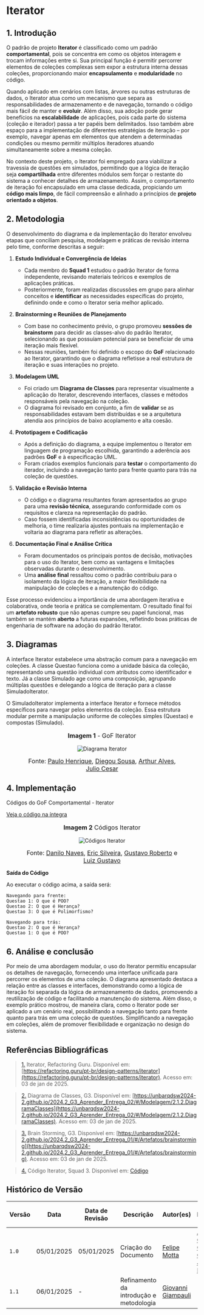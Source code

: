 # **Iterator**

## **1. Introdução**

O padrão de projeto **Iterator** é classificado como um padrão **comportamental**, pois se concentra em como os objetos interagem e trocam informações entre si. Sua principal função é permitir percorrer elementos de coleções complexas sem expor a estrutura interna dessas coleções, proporcionando maior **encapsulamento** e **modularidade** no código. 

Quando aplicado em cenários com listas, árvores ou outras estruturas de dados, o Iterator atua como um mecanismo que separa as responsabilidades de armazenamento e de navegação, tornando o código mais fácil de manter e **evoluir**. Além disso, sua adoção pode gerar benefícios na **escalabilidade** de aplicações, pois cada parte do sistema (coleção e iterador) passa a ter papéis bem delimitados. Isso também abre espaço para a implementação de diferentes estratégias de iteração – por exemplo, navegar apenas em elementos que atendem a determinadas condições ou mesmo permitir múltiplos iteradores atuando simultaneamente sobre a mesma coleção.

No contexto deste projeto, o Iterator foi empregado para viabilizar a travessia de questões em simulados, permitindo que a lógica de iteração seja **compartilhada** entre diferentes módulos sem forçar o restante do sistema a conhecer detalhes de armazenamento. Assim, o comportamento de iteração foi encapsulado em uma classe dedicada, propiciando um **código mais limpo**, de fácil compreensão e alinhado a princípios de **projeto orientado a objetos**.


## **2. Metodologia**

O desenvolvimento do diagrama e da implementação do Iterator envolveu etapas que conciliam pesquisa, modelagem e práticas de revisão interna pelo time, conforme descritas a seguir:

1. **Estudo Individual e Convergência de Ideias**  
   - Cada membro do **Squad 1** estudou o padrão Iterator de forma independente, revisando materiais teóricos e exemplos de aplicações práticas.  
   - Posteriormente, foram realizadas discussões em grupo para alinhar conceitos e **identificar** as necessidades específicas do projeto, definindo onde e como o Iterator seria melhor aplicado.

2. **Brainstorming e Reuniões de Planejamento**  
   - Com base no conhecimento prévio, o grupo promoveu **sessões de brainstorm** para decidir as classes-alvo do padrão Iterator, selecionando as que possuíam potencial para se beneficiar de uma iteração mais flexível.  
   - Nessas reuniões, também foi definido o escopo do **GoF** relacionado ao Iterator, garantindo que o diagrama refletisse a real estrutura de iteração e suas interações no projeto.

3. **Modelagem UML**  
   - Foi criado um **Diagrama de Classes** para representar visualmente a aplicação do Iterator, descrevendo interfaces, classes e métodos responsáveis pela navegação na coleção.  
   - O diagrama foi revisado em conjunto, a fim de **validar** se as responsabilidades estavam bem distribuídas e se a arquitetura atendia aos princípios de baixo acoplamento e alta coesão.

4. **Prototipagem e Codificação**  
   - Após a definição do diagrama, a equipe implementou o Iterator em linguagem de programação escolhida, garantindo a aderência aos padrões **GoF** e à especificação UML.  
   - Foram criados exemplos funcionais para **testar** o comportamento do iterador, incluindo a navegação tanto para frente quanto para trás na coleção de questões.

5. **Validação e Revisão Interna**  
   - O código e o diagrama resultantes foram apresentados ao grupo para uma **revisão técnica**, assegurando conformidade com os requisitos e clareza na representação do padrão.  
   - Caso fossem identificadas inconsistências ou oportunidades de melhoria, o time realizaria ajustes pontuais na implementação e voltaria ao diagrama para refletir as alterações.

6. **Documentação Final e Análise Crítica**  
   - Foram documentados os principais pontos de decisão, motivações para o uso do Iterator, bem como as vantagens e limitações observadas durante o desenvolvimento.  
   - Uma **análise final** ressaltou como o padrão contribuiu para o isolamento da lógica de iteração, a maior flexibilidade na manipulação de coleções e a manutenção do código.

Esse processo evidenciou a importância de uma abordagem iterativa e colaborativa, onde teoria e prática se complementam. O resultado final foi um **artefato robusto** que não apenas cumpre seu papel funcional, mas também se mantém **aberto** a futuras expansões, refletindo boas práticas de engenharia de software na adoção do padrão Iterator.

## **3. Diagramas**

 A interface Iterator estabelece uma abstração comum para a navegação em coleções. A classe Questao funciona como a unidade básica da coleção, representando uma questão individual com atributos como identificador e texto. Já a classe Simulado age como uma composição, agrupando múltiplas questões e delegando a lógica de iteração para a classe SimuladoIterator.

O SimuladoIterator implementa a interface Iterator e fornece métodos específicos para navegar pelos elementos da coleção. Essa estrutura modular permite a manipulação uniforme de coleções simples (Questao) e compostas (Simulado).

<center>

<figure markdown>
<font size="3"><p style="text-align: center"><b>Imagem 1</b> - GoF Iterator</p></font>

![Diagrama Iterator](../assets/GoFIteratorDiagram.jpg)

<font size="3"><p style="text-align: center">Fonte: [Paulo Henrique](https://github.com/paulomh), [Diegou Sousa](https://github.com/DiegoSousaLeite), [Arthur Alves](https://github.com/arthrok), [Julio Cesar](https://github.com/julio-dourado)</p></font>

</figure>

</center>

## **4. Implementação**

Códigos do GoF Comportamental - Iterator

[Veja o código na íntegra](https://github.com/UnBArqDsw2024-2/2024.2_G3_Aprender_Entrega_03/blob/main/src/comportamentais/iterator-simulado.py)

<center>

<figure markdown>
<font size="3"><p style="text-align: center"><b>Imagem 2</b> Códigos Iterator</p></font>

![Códigos Iterator](../assets/GoFIteratorCodigo.jpg)

<font size="3"><p style="text-align: center">Fonte: [Danilo Naves](https://github.com/DaniloNavesS), [Eric Silveira](https://github.com/ericbky), [Gustavo Roberto](https://github.com/gusrberto) e [Luiz Gustavo](https://github.com/LuizGust4vo)</p></font>

</figure>

</center>

**Saída do Código**

Ao executar o código acima, a saída será:

```
Navegando para frente:
Questao 1: O que é POO?
Questao 2: O que é Herança?
Questao 3: O que é Polimorfismo?

Navegando para trás:
Questao 2: O que é Herança?
Questao 1: O que é POO?
```

## **6. Análise e conclusão**

Por meio de uma abordagem modular, o uso do Iterator permitiu encapsular os detalhes de navegação, fornecendo uma interface unificada para percorrer os elementos de uma coleção. O diagrama apresentado destaca a relação entre as classes e interfaces, demonstrando como a lógica de iteração foi separada da lógica de armazenamento de dados, promovendo a reutilização de código e facilitando a manutenção do sistema. Além disso, o exemplo prático mostrou, de maneira clara, como o Iterator pode ser aplicado a um cenário real, possibilitando a navegação tanto para frente quanto para trás em uma coleção de questões. Simplificando a navegação em coleções, além de promover flexibilidade e organização no design do sistema.

## **Referências Bibliográficas**

> <a id="REF1" href="#anchor_1">1.</a> Iterator, Refactoring Guru. Disponível em: [https://refactoring.guru/pt-br/design-patterns/iterator](https://refactoring.guru/pt-br/design-patterns/iterator). Acesso em: 03 de jan de 2025.

> <a id="REF2" href="#anchor_2">2.</a> Diagrama de Classes, G3. Disponível em: [https://unbarqdsw2024-2.github.io/2024.2_G3_Aprender_Entrega_02/#/Modelagem/2.1.2.DiagramaClasses](https://unbarqdsw2024-2.github.io/2024.2_G3_Aprender_Entrega_02/#/Modelagem/2.1.2.DiagramaClasses). Acesso em: 03 de jan de 2025.

> <a id="REF3" href="#anchor_3">3.</a> Brain Storming, G3. Disponível em: [https://unbarqdsw2024-2.github.io/2024.2_G3_Aprender_Entrega_01/#/Artefatos/brainstorming](https://unbarqdsw2024-2.github.io/2024.2_G3_Aprender_Entrega_01/#/Artefatos/brainstorming). Acesso em: 03 de jan de 2025.

> <a id="REF4" href="#anchor_4">4.</a> Código Iterator, Squad 3. Disponível em: [Código](https://github.com/UnBArqDsw2024-2/2024.2_G3_Aprender_Entrega_03/blob/main/src/comportamentais/iterator-simulado.py)

## **Histórico de Versão**

| Versão | Data       | Data de Revisão          | Descrição            | Autor(es)                       | Revisor(es)                       | Detalhes da revisão        |
| ------ | ---------- | ------------------------ | -------------------- | ------------------------------- | --------------------------------- | -------------------------- |
| `1.0`| 05/01/2025 | 05/01/2025 | Criação do Documento | [Felipe Motta](https://github.com/M0tt1nh4) | [Ana Carolina](https://github.com/CarolCoCe), [Giovanni Giampauli](https://github.com/giovanniacg), [João Artur Leles](https://github.com/joao-artl) | - |
| `1.1`   | 06/01/2025 | - | Refinamento da introdução e metodologia | [Giovanni Giampauli](https://github.com/giovanniacg) | - | - |
